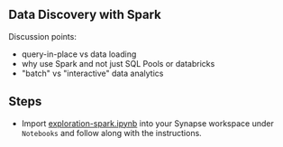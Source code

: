 ## Data Discovery with Spark

Discussion points:
* query-in-place vs data loading
* why use Spark and not just SQL Pools or databricks
* "batch" vs "interactive" data analytics

## Steps

* Import [exploration-spark.ipynb](./notebooks/exploration-spark.ipynb) into your Synapse workspace under `Notebooks` and follow along with the instructions.  



